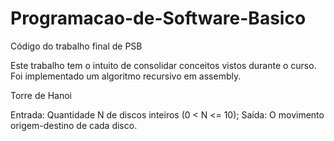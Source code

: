 # Programacao-de-Software-Basico
Código do trabalho final de PSB

Este trabalho tem o intuito de consolidar conceitos vistos durante o curso.
Foi implementado um algoritmo recursivo em assembly.


Torre de Hanoi

 Entrada​: Quantidade N de discos inteiros (0 < N <= 10); 
 Saída​: O movimento origem-destino de cada disco. 